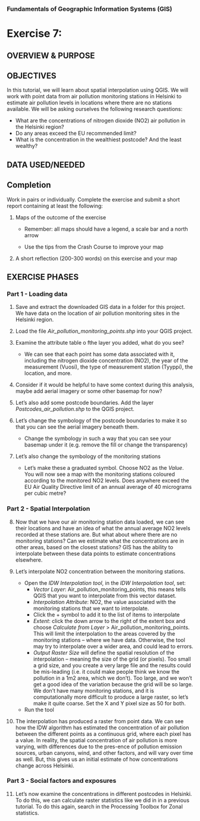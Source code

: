 
### Fundamentals of Geographic Information Systems (GIS)

# Exercise 7:

## OVERVIEW & PURPOSE

## OBJECTIVES

In this tutorial, we will learn about spatial interpolation using QGIS. We will work with point data from air pollution monitoring stations in Helsinki to estimate air pollution levels in locations where there are no stations available. We will be asking ourselves the following research questions:

- What are the concentrations of nitrogen dioxide (NO2) air pollution in the Helsinki region?
- Do any areas exceed the EU recommended limit?
- What is the concentration in the wealthiest postcode? And the least wealthy?

## DATA USED/NEEDED

## Completion

Work in pairs or individually. Complete the exercise and submit a short report containing at least the following:

1. Maps of the outcome of the exercise

	- Remember: all maps should have a legend, a scale bar and a north arrow

	- Use the tips from the Crash Course to improve your map

2. A short reflection (200-300 words) on this exercise and your map

## EXERCISE PHASES

### Part 1 - Loading data

1. Save and extract the downloaded GIS data in a folder for this project. We have data on the location of air pollution monitoring sites in the Helsinki region.

2. Load the file *Air_pollution_monitoring_points.shp* into your QGIS project.

3. Examine the attribute table o fthe layer you added, what do you see?
	-  We can see that each point has some data associated with it, including the nitrogen dioxide concentration (NO2), the year of the measurement (Vuosi), the type of measurement station (Tyyppi), the location, and more.

4. Consider if it would be helpful to have some context during this analysis, maybe add aerial imagery or some other basemap for now? 

5. Let’s also add some postcode boundaries. Add the layer *Postcodes_air_pollution.shp* to the QGIS project.

6. Let’s change the symbology of the postcode boundaries to make it so that you can see the aerial imagery beneath them.
	- Change the symbology in such a way that you can see your basemap under it (e.g. remove the fill or change the transparency)  

7. Let’s also change the symbology of the monitoring stations
	- Let’s make these a graduated symbol. Choose NO2 as the *Value*.  You will now see a map with the monitoring stations coloured according to the monitored NO2 levels. Does anywhere exceed the EU Air Quality Directive limit of an annual average of 40 micrograms per cubic metre? 

### Part 2 - Spatial Interpolation

8. Now that we have our air monitoring station data loaded, we can see their locations and have an idea of what the annual average NO2 levels recorded at these stations are. But what about where there are no monitoring stations? Can we estimate what the concentrations are in other areas, based on the closest stations? GIS has the ability to interpolate between these data points to estimate concentrations elsewhere.

9. Let’s interpolate NO2 concentration between the monitoring stations. 
	-   Open the *IDW Interpolation tool*, in the *IDW Interpolation tool*, set:
		- *Vector Layer*: Air_pollution_monitoring_points, this means tells QGIS that you want to interpolate from this vector dataset.
		- *Interpolation Attribute*: NO2, the value associated with the monitoring stations that we want to interpolate.
		- Click the + symbol to add it to the list of items to interpolate
		- *Extent*: click the down arrow to the right of the extent box and choose *Calculate from Layer* > Air_pollution_monitoring_points. This will limit the interpolation to the areas covered by the monitoring stations – where we have data. Otherwise, the tool may try to interpolate over a wider area, and could lead to errors.
		- *Output Raster Size* will define the spatial resolution of the interpolation – meaning the size of the grid (or pixels). Too small a grid size, and you create a very large file and the results could be mis-leading (i.e. it could make people think we know the pollution in a 1m2 area, which we don’t). Too large, and we won’t get a good idea of the variation because the grid will be so large. We don’t have many monitoring stations, and it is computationally more difficult to produce a large raster, so let’s make it quite coarse. Set the X and Y pixel size as 50 for both.
	- Run the tool

10. The interpolation has produced a raster from point data. We can see how the IDW algorithm has estimated the concentration of air pollution between the different points as a continuous grid, where each pixel has a value. In reality, the spatial concentration of air pollution is more varying, with differences due to the pres-ence of pollution emission sources, urban canyons, wind, and other factors, and will vary over time as well. But, this gives us an initial estimate of how concentrations change across Helsinki.

### Part 3 - Social factors and exposures

11. Let’s now examine the concentrations in different postcodes in Helsinki. To do this, we can calculate raster statistics like we did in in a previous tutorial. To do this again, search in the Processing Toolbox for Zonal statistics.
<!--stackedit_data:
eyJkaXNjdXNzaW9ucyI6eyI5RU9OYjRkcFQ2MVpxcDk0Ijp7In
N0YXJ0Ijo2MzQsImVuZCI6NjUzLCJ0ZXh0IjoiIyMgREFUQSBV
U0VEL05FRURFRCJ9LCJPUHVWWkd5ZHcyY1R0ODBMIjp7InN0YX
J0Ijo3NCwiZW5kIjo5NSwidGV4dCI6IiMjIE9WRVJWSUVXICYg
UFVSUE9TRSJ9LCJ2SFhrZHNpV2tuaUdkbTc0Ijp7InN0YXJ0Ij
o0MTIsImVuZCI6NjMyLCJ0ZXh0IjoiLSBXaGF0IGFyZSB0aGUg
Y29uY2VudHJhdGlvbnMgb2Ygbml0cm9nZW4gZGlveGlkZSAoTk
8yKSBhaXIgcG9sbHV0aW9uIGluIHRoZSBIZeKApiJ9LCI4SGdn
bURhVlAyTExsdjFCIjp7InN0YXJ0IjoyMzM3LCJlbmQiOjI0ND
csInRleHQiOiJEb2VzIGFueXdoZXJlIGV4Y2VlZCB0aGUgRVUg
QWlyIFF1YWxpdHkgRGlyZWN0aXZlIGxpbWl0IG9mIGFuIGFubn
VhbCBhdmVyYWdlIG9m4oCmIn19LCJjb21tZW50cyI6eyJzdUJn
OVNEVW8xN2tha2JKIjp7ImRpc2N1c3Npb25JZCI6IjlFT05iNG
RwVDYxWnFwOTQiLCJzdWIiOiJnaDo0MDMwNDc4OCIsInRleHQi
OiJBZGQgc2VjdGlvbiIsImNyZWF0ZWQiOjE2ODc3Njg0NjEyMz
h9LCJsY1VsYXdOUkdpZ1ZwYzhHIjp7ImRpc2N1c3Npb25JZCI6
Ik9QdVZaR3lkdzJjVHQ4MEwiLCJzdWIiOiJnaDo0MDMwNDc4OC
IsInRleHQiOiJBZGQgc2VjdGlvbiIsImNyZWF0ZWQiOjE2ODc3
Njg0Nzg2NDZ9LCJLb1EyYmVYWmRnN2RCaENGIjp7ImRpc2N1c3
Npb25JZCI6InZIWGtkc2lXa25pR2RtNzQiLCJzdWIiOiJnaDo0
MDMwNDc4OCIsInRleHQiOiJBZGQgc2VjdGlvbiBpbiBtb29kbG
UgdG8gZmlsbCB0aGVzZSBvdXQiLCJjcmVhdGVkIjoxNjg3NzY5
MDA1MTQyfSwiVlNhY2hCWUN1MlZid2ZJaCI6eyJkaXNjdXNzaW
9uSWQiOiI4SGdnbURhVlAyTExsdjFCIiwic3ViIjoiZ2g6NDAz
MDQ3ODgiLCJ0ZXh0IjoiQWRkIHNlY3Rpb24gaW4gbW9vZGxlIH
RvIGZpbGwgdGhlc2Ugb3V0IiwiY3JlYXRlZCI6MTY4Nzc2OTAx
MTE1MH19LCJoaXN0b3J5IjpbLTIwNTgxMzQzNzMsMzY5MjU1ND
QsLTE4MzI1NDcxMDUsMTc2NzcwNDExXX0=
-->